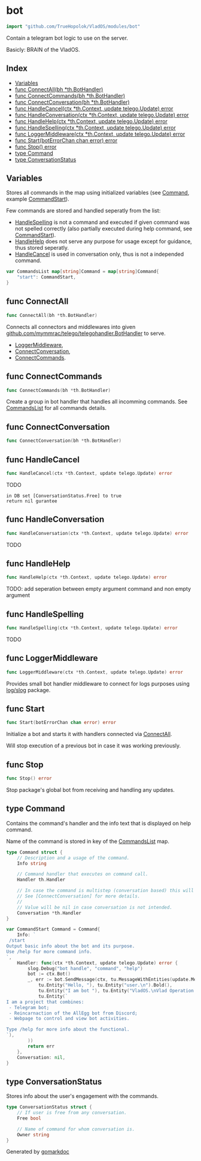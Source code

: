 <!-- Code generated by gomarkdoc. DO NOT EDIT -->

# bot

```go
import "github.com/TrueHopolok/VladOS/modules/bot"
```

Contain a telegram bot logic to use on the server.

Basicly: BRAIN of the VladOS.

## Index

- [Variables](<#variables>)
- [func ConnectAll\(bh \*th.BotHandler\)](<#ConnectAll>)
- [func ConnectCommands\(bh \*th.BotHandler\)](<#ConnectCommands>)
- [func ConnectConversation\(bh \*th.BotHandler\)](<#ConnectConversation>)
- [func HandleCancel\(ctx \*th.Context, update telego.Update\) error](<#HandleCancel>)
- [func HandleConversation\(ctx \*th.Context, update telego.Update\) error](<#HandleConversation>)
- [func HandleHelp\(ctx \*th.Context, update telego.Update\) error](<#HandleHelp>)
- [func HandleSpelling\(ctx \*th.Context, update telego.Update\) error](<#HandleSpelling>)
- [func LoggerMiddleware\(ctx \*th.Context, update telego.Update\) error](<#LoggerMiddleware>)
- [func Start\(botErrorChan chan error\) error](<#Start>)
- [func Stop\(\) error](<#Stop>)
- [type Command](<#Command>)
- [type ConversationStatus](<#ConversationStatus>)


## Variables

<a name="CommandsList"></a>Stores all commands in the map using initialized variables \(see [Command](<#Command>), example [CommandStart](<#CommandStart>)\).

Few commands are stored and handled seperatly from the list:

- [HandleSpelling](<#HandleSpelling>) is not a command and executed if given command was not spelled correctly \(also partially executed during help command, see [CommandStart](<#CommandStart>)\).
- [HandleHelp](<#HandleHelp>) does not serve any purpose for usage except for guidance, thus stored seperatly.
- [HandleCancel](<#HandleCancel>) is used in conversation only, thus is not a independed command.

```go
var CommandsList map[string]Command = map[string]Command{
    "start": CommandStart,
}
```

<a name="ConnectAll"></a>
## func ConnectAll

```go
func ConnectAll(bh *th.BotHandler)
```

Connects all connectors and middlewares into given [github.com/mymmrac/telego/telegohandler.BotHandler](<https://pkg.go.dev/github.com/mymmrac/telego/telegohandler/#BotHandler>) to serve.

- [LoggerMiddleware](<#LoggerMiddleware>),
- [ConnectConversation](<#ConnectConversation>),
- [ConnectCommands](<#ConnectCommands>).

<a name="ConnectCommands"></a>
## func ConnectCommands

```go
func ConnectCommands(bh *th.BotHandler)
```

Create a group in bot handler that handles all incomming commands. See [CommandsList](<#CommandsList>) for all commands details.

<a name="ConnectConversation"></a>
## func ConnectConversation

```go
func ConnectConversation(bh *th.BotHandler)
```



<a name="HandleCancel"></a>
## func HandleCancel

```go
func HandleCancel(ctx *th.Context, update telego.Update) error
```

TODO

```
in DB set [ConversationStatus.Free] to true
return nil gurantee
```

<a name="HandleConversation"></a>
## func HandleConversation

```go
func HandleConversation(ctx *th.Context, update telego.Update) error
```

TODO

<a name="HandleHelp"></a>
## func HandleHelp

```go
func HandleHelp(ctx *th.Context, update telego.Update) error
```

TODO: add seperation between empty argument command and non empty argument

<a name="HandleSpelling"></a>
## func HandleSpelling

```go
func HandleSpelling(ctx *th.Context, update telego.Update) error
```

TODO

<a name="LoggerMiddleware"></a>
## func LoggerMiddleware

```go
func LoggerMiddleware(ctx *th.Context, update telego.Update) error
```

Provides small bot handler middleware to connect for logs purposes using [log/slog](<https://pkg.go.dev/log/slog/>) package.

<a name="Start"></a>
## func Start

```go
func Start(botErrorChan chan error) error
```

Initialize a bot and starts it with handlers connected via [ConnectAll](<#ConnectAll>).

Will stop execution of a previous bot in case it was working previously.

<a name="Stop"></a>
## func Stop

```go
func Stop() error
```

Stop package's global bot from receiving and handling any updates.

<a name="Command"></a>
## type Command

Contains the command's handler and the info text that is displayed on help command.

Name of the command is stored in key of the [CommandsList](<#CommandsList>) map.

```go
type Command struct {
    // Description and a usage of the command.
    Info string

    // Command handler that executes on command call.
    Handler th.Handler

    // In case the command is multistep (conversation based) this will handle the conversation.
    // See [ConnectConversation] for more details.
    //
    // Value will be nil in case conversation is not intended.
    Conversation *th.Handler
}
```

<a name="CommandStart"></a>

```go
var CommandStart Command = Command{
    Info: `
 /start
Output basic info about the bot and its purpose.
Use /help for more command info.
`,
    Handler: func(ctx *th.Context, update telego.Update) error {
        slog.Debug("bot handle", "command", "help")
        bot := ctx.Bot()
        _, err := bot.SendMessage(ctx, tu.MessageWithEntities(update.Message.Chat.ChatID(),
            tu.Entity("Hello, "), tu.Entity("user.\n").Bold(),
            tu.Entity("I am bot "), tu.Entity("VladOS.\nVlad Operation System.\n").Bold(),
            tu.Entity(`
I am a project that combines:
 - Telegram bot;
 - Reincarnaction of the AllEgg bot from Discord;
 - Webpage to control and view bot activities.

Type /help for more info about the functional.
`),
        ))
        return err
    },
    Conversation: nil,
}
```

<a name="ConversationStatus"></a>
## type ConversationStatus

Stores info about the user's engagement with the commands.

```go
type ConversationStatus struct {
    // If user is free from any conversation.
    Free bool

    // Name of command for whom conversation is.
    Owner string
}
```

Generated by [gomarkdoc](<https://github.com/princjef/gomarkdoc>)
